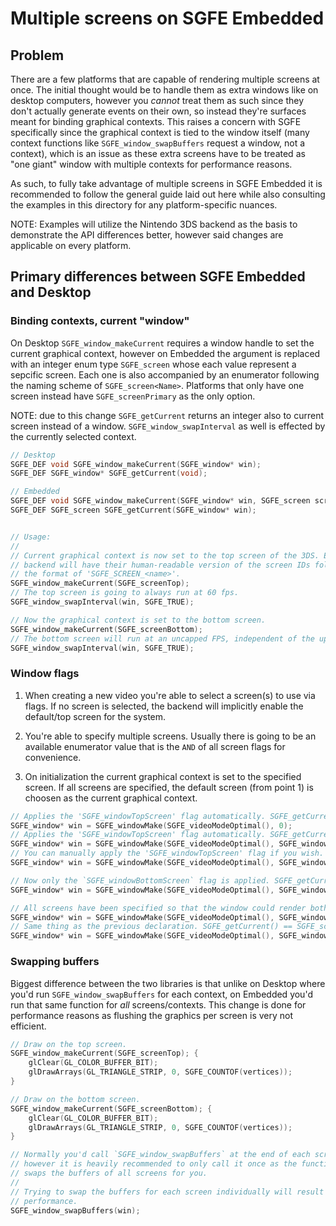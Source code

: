 # Multiple screens on SGFE Embedded
## Problem
There are a few platforms that are capable of rendering multiple screens at once.
The initial thought would be to handle them as extra windows like on desktop
computers, however you *cannot* treat them as such since they don't actually generate 
events on their own, so instead they're surfaces meant for binding graphical contexts.
This raises a concern with SGFE
specifically since the graphical context is tied to the window itself (many context 
functions like `SGFE_window_swapBuffers` request a window, not a context),
which is an issue as these extra screens have to be treated as "one giant" window 
with multiple contexts for performance reasons.

As such, to fully take advantage of multiple screens in SGFE Embedded it is recommended 
to follow the general guide laid out here while also consulting the examples in 
this directory for any platform-specific nuances.

NOTE: Examples will utilize the Nintendo 3DS backend as the basis to demonstrate
the API differences better, however said changes are applicable on every platform.

## Primary differences between SGFE Embedded and Desktop
### Binding contexts,  current "window"
On Desktop `SGFE_window_makeCurrent` requires a window handle to set the current
graphical context, however on Embedded the argument is replaced with an integer
enum type `SGFE_screen` whose each value represent a sepcific screen. Each one
is also accompanied by an enumerator following the naming scheme of `SGFE_screen<Name>`.
Platforms that only have one screen instead have `SGFE_screenPrimary` as the only option.

NOTE: due to this change `SGFE_getCurrent` returns an integer also to current screen
instead of a window. `SGFE_window_swapInterval` as well is effected by the currently
selected context.

```c
// Desktop
SGFE_DEF void SGFE_window_makeCurrent(SGFE_window* win);
SGFE_DEF SGFE_window* SGFE_getCurrent(void);

// Embedded
SGFE_DEF void SGFE_window_makeCurrent(SGFE_window* win, SGFE_screen screen);
SGFE_DEF SGFE_screen SGFE_getCurrent(SGFE_window* win);


// Usage:
//
// Current graphical context is now set to the top screen of the 3DS. Every
// backend will have their human-readable version of the screen IDs following
// the format of 'SGFE_SCREEN_<name>'.
SGFE_window_makeCurrent(SGFE_screenTop);
// The top screen is going to always run at 60 fps.
SGFE_window_swapInterval(win, SGFE_TRUE);

// Now the graphical context is set to the bottom screen. 
SGFE_window_makeCurrent(SGFE_screenBottom);
// The bottom screen will run at an uncapped FPS, independent of the upper screen.
SGFE_window_swapInterval(win, SGFE_TRUE);
```

### Window flags 
1. When creating a new video you're able to select a screen(s) to use via flags.
If no screen is selected, the backend will implicitly enable the default/top screen
for the system.

2. You're able to specify multiple screens. Usually there is going to be an available 
enumerator value that is the `AND` of all screen flags for convenience.

3. On initialization the current graphical context is set to the specified screen.
If all screens are specified, the default screen (from point 1) is choosen as the 
current graphical context.

```c
// Applies the 'SGFE_windowTopScreen' flag automatically. SGFE_getCurrent() == SGFE_screenTop.
SGFE_window* win = SGFE_windowMake(SGFE_videoModeOptimal(), 0);
// Applies the 'SGFE_windowTopScreen' flag automatically. SGFE_getCurrent() == SGFE_screenTop.
SGFE_window* win = SGFE_windowMake(SGFE_videoModeOptimal(), SGFE_windowInitNoAPI);
// You can manually apply the 'SGFE_windowTopScreen' flag if you wish. SGFE_getCurrent() == SGFE_screenTop.
SGFE_window* win = SGFE_windowMake(SGFE_videoModeOptimal(), SGFE_windowTopScreen);

// Now only the `SGFE_windowBottomScreen` flag is applied. SGFE_getCurrent() == SGFE_screenBottom.
SGFE_window* win = SGFE_windowMake(SGFE_videoModeOptimal(), SGFE_windowBottomScreen);a

// All screens have been specified so that the window could render both at the same time. SGFE_getCurrent() == SGFE_screenTop.
SGFE_window* win = SGFE_windowMake(SGFE_videoModeOptimal(), SGFE_windowTopScreen | SGFE_windowBottomScreen);
// Same thing as the previous declaration. SGFE_getCurrent() == SGFE_screenTop.
SGFE_window* win = SGFE_windowMake(SGFE_videoModeOptimal(), SGFE_windowDualScreen);
```

### Swapping buffers
Biggest difference between the two libraries is that unlike on Desktop where you'd 
run `SGFE_window_swapBuffers` for each context, on Embedded you'd run that same
function for *all* screens/contexts. This change is done for performance reasons
as flushing the graphics per screen is very not efficient. 

```c
// Draw on the top screen.
SGFE_window_makeCurrent(SGFE_screenTop); {
	glClear(GL_COLOR_BUFFER_BIT);
	glDrawArrays(GL_TRIANGLE_STRIP, 0, SGFE_COUNTOF(vertices));
}

// Draw on the bottom screen.
SGFE_window_makeCurrent(SGFE_screenBottom); {
	glClear(GL_COLOR_BUFFER_BIT);
	glDrawArrays(GL_TRIANGLE_STRIP, 0, SGFE_COUNTOF(vertices));
}

// Normally you'd call `SGFE_window_swapBuffers` at the end of each screen's scope,
// however it is heavily recommended to only call it once as the function internally 
// swaps the buffers of all screens for you.
//
// Trying to swap the buffers for each screen individually will result in worse
// performance.
SGFE_window_swapBuffers(win);
```